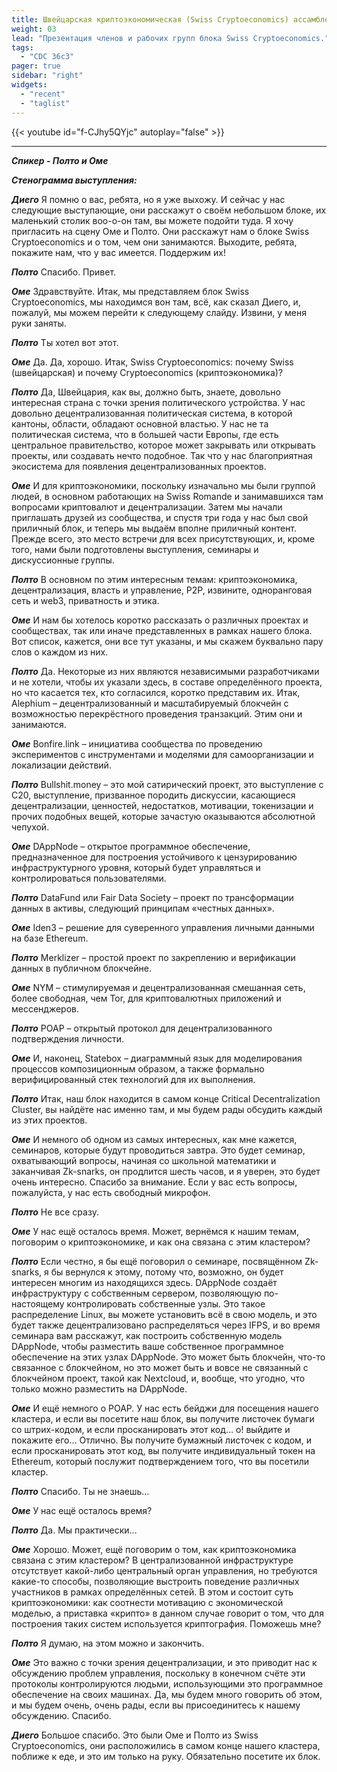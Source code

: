 ```yaml
---
title: Швейцарская криптоэкономическая (Swiss Cryptoeconomics) ассамблея
weight: 03
lead: "Презентация членов и рабочих групп блока Swiss Cryptoeconomics."
tags:
  - "CDC 36c3"
pager: true
sidebar: "right"
widgets:
  - "recent"
  - "taglist"
---
```


{{< youtube id="f-CJhy5QYjc" autoplay="false" >}}

---

_**Спикер - Полто и Оме**_

_**Стенограмма выступления:**_

_**Диего**_ Я помню о вас, ребята, но я уже выхожу. И сейчас у нас следующие выступающие, они расскажут о своём небольшом блоке, их маленький столик воо-о-он там, вы можете подойти туда. Я хочу пригласить на сцену Оме и Полто. Они расскажут нам о блоке Swiss Cryptoeconomics и о том, чем они занимаются. Выходите, ребята, покажите нам, что у вас имеется. Поддержим их!

_**Полто**_ Спасибо. Привет.

_**Оме**_ Здравствуйте. Итак, мы представляем блок Swiss Cryptoeconomics, мы находимся вон там, всё, как сказал Диего, и, пожалуй, мы можем перейти к следующему слайду. Извини, у меня руки заняты.

_**Полто**_ Ты хотел вот этот.

_**Оме**_ Да. Да, хорошо. Итак, Swiss Cryptoeconomics: почему Swiss (швейцарская) и почему Cryptoeconomics (криптоэкономика)?

_**Полто**_ Да, Швейцария, как вы, должно быть, знаете, довольно интересная страна с точки зрения политического устройства. У нас довольно децентрализованная политическая система, в которой кантоны, области, обладают основной властью. У нас не та политическая система, что в большей части Европы, где есть центральное правительство, которое может закрывать или открывать проекты, или создавать нечто подобное. Так что у нас благоприятная экосистема для появления децентрализованных проектов.

_**Оме**_ И для криптоэкономики, поскольку изначально мы были группой людей, в основном работающих на Swiss Romande и занимавшихся там вопросами криптовалют и децентрализации. Затем мы начали приглашать друзей из сообщества, и спустя три года у нас был свой приличный блок, и теперь мы выдаём вполне приличный контент. Прежде всего, это место встречи для всех присутствующих, и, кроме того, нами были подготовлены выступления, семинары и дискуссионные группы.

_**Полто**_ В основном по этим интересным темам: криптоэкономика, децентрализация, власть и управление, P2P, извините, одноранговая сеть и web3, приватность и этика.

_**Оме**_ И нам бы хотелось коротко рассказать о различных проектах и сообществах, так или иначе представленных в рамках нашего блока. Вот список, кажется, они все тут указаны, и мы скажем буквально пару слов о каждом из них.

_**Полто**_ Да. Некоторые из них являются независимыми разработчиками и не хотели, чтобы их указали здесь, в составе определённого проекта, но что касается тех, кто согласился, коротко представим их. Итак, Alephium – децентрализованный и масштабируемый блокчейн с возможностью перекрёстного проведения транзакций. Этим они и занимаются.

_**Оме**_ Bonfire.link – инициатива сообщества по проведению экспериментов с инструментами и моделями для самоорганизации и локализации действий.

_**Полто**_ Bullshit.money – это мой сатирический проект, это выступление с C20, выступление, призванное породить дискуссии, касающиеся децентрализации, ценностей, недостатков, мотивации, токенизации и прочих подобных вещей, которые зачастую оказываются абсолютной чепухой.

_**Оме**_ DAppNode – открытое программное обеспечение, предназначенное для построения устойчивого к цензурированию инфраструктурного уровня, который будет управляться и контролироваться пользователями.

_**Полто**_ DataFund или Fair Data Society – проект по трансформации данных в активы, следующий принципам «честных данных».

_**Оме**_ Iden3 – решение для суверенного управления личными данными на базе Ethereum.

_**Полто**_ Merklizer – простой проект по закреплению и верификации данных в публичном блокчейне.

_**Оме**_ NYM – стимулируемая и децентрализованная смешанная сеть, более свободная, чем Tor, для криптовалютных приложений и мессенджеров.

_**Полто**_ POAP – открытый протокол для децентрализованного подтверждения личности.

_**Оме**_ И, наконец, Statebox – диаграммный язык для моделирования процессов композиционным образом, а также формально верифицированный стек технологий для их выполнения.

_**Полто**_ Итак, наш блок находится в самом конце Critical Decentralization Cluster, вы найдёте нас именно там, и мы будем рады обсудить каждый из этих проектов.

_**Оме**_ И немного об одном из самых интересных, как мне кажется, семинаров, которые будут проводиться завтра. Это будет семинар, охватывающий вопросы, начиная со школьной математики и заканчивая Zk-snarks, он продлится шесть часов, и я уверен, это будет очень интересно. Спасибо за внимание. Если у вас есть вопросы, пожалуйста, у нас есть свободный микрофон.

_**Полто**_ Не все сразу.

_**Оме**_ У нас ещё осталось время. Может, вернёмся к нашим темам, поговорим о криптоэкономике, и как она связана с этим кластером?

_**Полто**_ Если честно, я бы ещё поговорил о семинаре, посвящённом Zk-snarks, я бы вернулся к этому, потому что, возможно, он будет интересен многим из находящихся здесь. DAppNode создаёт инфраструктуру с собственным сервером, позволяющую по-настоящему контролировать собственные узлы. Это такое распределение Linux, вы можете установить всё в свою модель, и это будет также децентрализовано распределяться через IFPS, и во время семинара вам расскажут, как построить собственную модель DAppNode, чтобы разместить ваше собственное программное обеспечение на этих узлах DAppNode. Это может быть блокчейн, что-то связанное с блокчейном, но это может быть и вовсе не связанный с блокчейном проект, такой как Nextcloud, и, вообще, что угодно, что только можно разместить на DAppNode.

_**Оме**_ И ещё немного о POAP. У нас есть бейджи для посещения нашего кластера, и если вы посетите наш блок, вы получите листочек бумаги со штрих-кодом, и если просканировать этот код… о! выйдите и покажите его… Отлично. Вы получите бумажный листочек с кодом, и если просканировать этот код, вы получите индивидуальный токен на Ethereum, который послужит подтверждением того, что вы посетили кластер.

_**Полто**_ Спасибо. Ты не знаешь…

_**Оме**_ У нас ещё осталось время?

_**Полто**_ Да. Мы практически…

_**Оме**_ Хорошо. Может, ещё поговорим о том, как криптоэкономика связана с этим кластером? В централизованной инфраструктуре отсутствует какой-либо центральный орган управления, но требуются какие-то способы, позволяющие выстроить поведение различных участников в рамках определённых сетей. В этом и состоит суть криптоэкономики: как соотнести мотивацию с экономической моделью, а приставка «крипто» в данном случае говорит о том, что для построения таких систем используется криптография. Поможешь мне?

_**Полто**_ Я думаю, на этом можно и закончить.

_**Оме**_ Это важно с точки зрения децентрализации, и это приводит нас к обсуждению проблем управления, поскольку в конечном счёте эти протоколы контролируются людьми, использующими это программное обеспечение на своих машинах. Да, мы будем много говорить об этом, и мы будем очень, очень рады, если вы присоединитесь к нашему обсуждению. Спасибо.

_**Диего**_ Большое спасибо. Это были Оме и Полто из Swiss Cryptoeconomics, они расположились в самом конце нашего кластера, поближе к еде, и это им только на руку. Обязательно посетите их блок.
